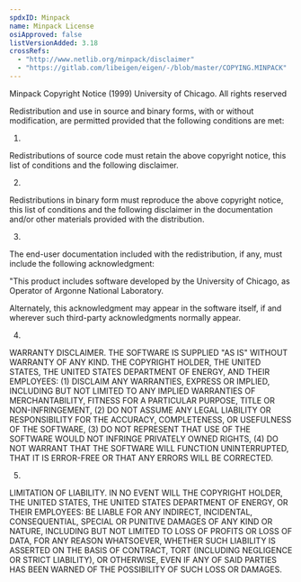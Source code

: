 ```yaml
---
spdxID: Minpack
name: Minpack License
osiApproved: false
listVersionAdded: 3.18
crossRefs: 
  - "http://www.netlib.org/minpack/disclaimer"
  - "https://gitlab.com/libeigen/eigen/-/blob/master/COPYING.MINPACK"
---
```


Minpack Copyright Notice (1999) University of Chicago. All rights reserved

Redistribution and use in source and binary forms, with or without modification, are permitted provided that the following conditions are met:

1.
  Redistributions of source code must retain the above copyright notice, this list of conditions and the following disclaimer.

2.
  Redistributions in binary form must reproduce the above copyright notice, this list of conditions and the following disclaimer in the documentation and/or other materials provided with the distribution.

3.
  The end-user documentation included with the redistribution, if any, must include the following acknowledgment:

  "This product includes software developed by the University of Chicago, as Operator of Argonne National Laboratory.

  Alternately, this acknowledgment may appear in the software itself, if and wherever such third-party acknowledgments normally appear.

4.
  WARRANTY DISCLAIMER. THE SOFTWARE IS SUPPLIED "AS IS" WITHOUT WARRANTY OF ANY KIND. THE COPYRIGHT HOLDER, THE UNITED STATES, THE UNITED STATES DEPARTMENT OF ENERGY, AND THEIR EMPLOYEES: (1) DISCLAIM ANY WARRANTIES, EXPRESS OR IMPLIED, INCLUDING BUT NOT LIMITED TO ANY IMPLIED WARRANTIES OF MERCHANTABILITY, FITNESS FOR A PARTICULAR PURPOSE, TITLE OR NON-INFRINGEMENT, (2) DO NOT ASSUME ANY LEGAL LIABILITY OR RESPONSIBILITY FOR THE ACCURACY, COMPLETENESS, OR USEFULNESS OF THE SOFTWARE, (3) DO NOT REPRESENT THAT USE OF THE SOFTWARE WOULD NOT INFRINGE PRIVATELY OWNED RIGHTS, (4) DO NOT WARRANT THAT THE SOFTWARE WILL FUNCTION UNINTERRUPTED, THAT IT IS ERROR-FREE OR THAT ANY ERRORS WILL BE CORRECTED.

5.
  LIMITATION OF LIABILITY. IN NO EVENT WILL THE COPYRIGHT HOLDER, THE UNITED STATES, THE UNITED STATES DEPARTMENT OF ENERGY, OR THEIR EMPLOYEES: BE LIABLE FOR ANY INDIRECT, INCIDENTAL, CONSEQUENTIAL, SPECIAL OR PUNITIVE DAMAGES OF ANY KIND OR NATURE, INCLUDING BUT NOT LIMITED TO LOSS OF PROFITS OR LOSS OF DATA, FOR ANY REASON WHATSOEVER, WHETHER SUCH LIABILITY IS ASSERTED ON THE BASIS OF CONTRACT, TORT (INCLUDING NEGLIGENCE OR STRICT LIABILITY), OR OTHERWISE, EVEN IF ANY OF SAID PARTIES HAS BEEN WARNED OF THE POSSIBILITY OF SUCH LOSS OR DAMAGES.
